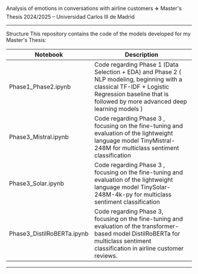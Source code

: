 Analysis of emotions in conversations with airline customers ✈️
Master's Thesis 2024/2025 – Universidad Carlos III de Madrid

---

Structure
This repository contains the code of the models developed for my Master's Thesis:

| Notebook | Description |
|------------------|-------------|
| Phase1_Phase2.ipynb | Code regarding Phase 1 (Data Selection + EDA) and Phase 2 ( NLP modeling, beginning with a classical TF-IDF + Logistic Regression baseline that is followed by more advanced deep learning models ) |
| Phase3_Mistral.ipynb | Code regarding Phase 3 , focusing on the fine-tuning and evaluation of the lightweight language model TinyMistral-248M for multiclass sentiment classification |
| Phase3_Solar.ipynb |  Code regarding Phase 3 , focusing on the fine-tuning and evaluation of the lightweight language model TinySolar-248M-4k-py for multiclass sentiment classification|
| Phase3_DistilRoBERTa.ipynb | Code regarding Phase 3, focusing on the fine-tuning and evaluation of the transformer-based model DistilRoBERTa for multiclass sentiment classification in airline customer reviews. |

---
